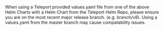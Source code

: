 When using a Teleport provided values.yaml file from one of the above Helm Charts with a Helm Chart from the Teleport Helm Repo, please ensure you are on the most recent major release branch. (e.g. branch/v8). Using a values.yaml from the master branch may cause compatability issues. 
